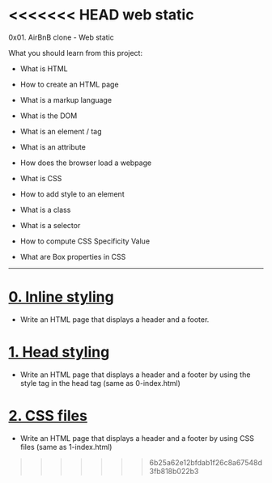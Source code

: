 <<<<<<< HEAD
web static
=======
0x01. AirBnB clone - Web static

What you should learn from this project:

* What is HTML

* How to create an HTML page

* What is a markup language

* What is the DOM

* What is an element / tag

* What is an attribute

* How does the browser load a webpage

* What is CSS

* How to add style to an element

* What is a class

* What is a selector

* How to compute CSS Specificity Value

* What are Box properties in CSS
---

# [0. Inline styling](./0-index.html)

* Write an HTML page that displays a header and a footer.

# [1. Head styling](./1-index.html)

* Write an HTML page that displays a header and a footer by using the style tag in the head tag (same as 0-index.html)

# [2. CSS files](./2-index.html)

* Write an HTML page that displays a header and a footer by using CSS files (same as 1-index.html)
>>>>>>> 6b25a62e12bfdab1f26c8a67548d3fb818b022b3
